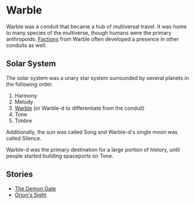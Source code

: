 # Warble

<meta property="og:description" content="Warble was a conduit that became a hub of multiversal travel. It was home to many species of the multiverse.">

Warble was a conduit that became a hub of multiversal travel. It was home to many species of the multiverse, though humans were the primary anthropoids. [Factions](factions/introduction.md) from Warble often developed a presence in other conduits as well.

## Solar System

The solar system was a unary star system surrounded by several planets in the following order.

1. Harmony
2. Melody
3. [Warble](regions/introduction.md#warble-d) (or Warble-d to differentiate from the conduit)
4. Tone
5. Timbre

Additionally, the sun was called Song and Warble-d's single moon was called Silence.

Warble-d was the primary destination for a large portion of history, until people started building spaceports on Tone.

## Stories

- [The Demon Gate](../../../stories/demon-gate.md)
- [Orion's Sight](../../../stories/orions-sight.md)